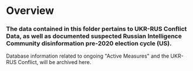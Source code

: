 # Overview
### The data contained in this folder pertains to UKR-RUS Conflict Data, as well as documented suspected Russian Intelligence Community disinformation pre-2020 election cycle (US).
Database information related to ongoing "Active Measures" and the UKR-RUS Conflict, will be archived here.
